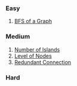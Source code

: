 ### Easy 
1. [BFS of a Graph](https://tinyl.io/7hRG)



### Medium
1. [Number of Islands](https://tinyl.io/7izz)
2. [Level of Nodes](https://tinyl.io/7jR7)
3. [Redundant Connection](https://tinyl.io/7jZg)



### Hard
